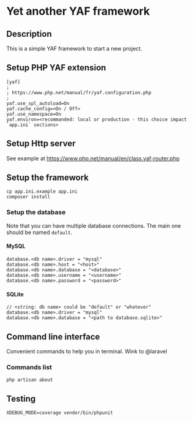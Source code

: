 # Yet another YAF framework

## Description

This is a simple YAF framework to start a new project.

## Setup PHP YAF extension
```
[yaf]
;
; https://www.php.net/manual/fr/yaf.configuration.php
;
yaf.use_spl_autoload=On
yaf.cache_config=<On / Off>
yaf.use_namespace=On
yaf.environ=<recommanded: local or production - this choice impact `app.ini` sections>
```

## Setup Http server
See example at https://www.php.net/manual/en/class.yaf-router.php

## Setup the framework
```
cp app.ini.example app.ini
composer install
```

### Setup the database

Note that you can have multiple database connections.
The main one should be named `default`.

#### MySQL
```
database.<db name>.driver = "mysql"
database.<db name>.host = "<host>"
database.<db name>.database = "<database>"
database.<db name>.username = "<username>"
database.<db name>.password = "<password>"
```

#### SQLite
```
// <string: db name> could be "default" or "whatever"
database.<db name>.driver = "mysql"
database.<db name>.database = "<path to database.sqlite>"
```

## Command line interface

Convenient commands to help you in terminal.
Wink to @laravel

### Commands list
```
php artisan about
```

## Testing
```
XDEBUG_MODE=coverage vendor/bin/phpunit
```
